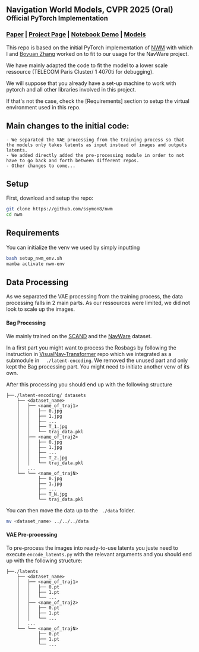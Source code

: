 ## Navigation World Models, CVPR 2025 (Oral) <br><sub>Official PyTorch Implementation</sub>

### [Paper](https://arxiv.org/abs/2412.03572) | [Project Page](https://www.amirbar.net/nwm/) | [Notebook Demo](interactive_model.ipynb) | [Models](https://huggingface.co/facebook/nwm)

This repo is based on the initial PyTorch implementation of [NWM](https://github.com/facebookresearch/nwm/tree/main) with which I and [Boyuan Zhang](https://github.com/FBI-openup) worked on to fit to our usage for the NavWare project.

We have mainly adapted the code to fit the model to a lower scale ressource (TELECOM Paris Cluster/ 1 4070ti for debugging).

We will suppose that you already have a set-up machine to work with pytorch and all other libraries involved in this project.

If that's not the case, check the [Requirements] section to setup the virtual environment used in this repo.

## Main changes to the initial code:
    - We separated the VAE processing from the training process so that the models only takes latents as input instead of images and outputs latents.
    - We added directly added the pre-processing module in order to not have to go back and forth between different repos.
    - Other changes to come...


## Setup
First, download and setup the repo:

```bash
git clone https://github.com/ssymon8/nwm
cd nwm
```
## Requirements
You can initialize the venv we used by simply inputting 
```bash
bash setup_nwm_env.sh
mamba activate nwm-env
```

## Data Processing
As we separated the VAE processing from the training process, the data processing falls in 2 main parts. As our ressources were limited, we did not look to scale up the images.

#### Bag Processing
We mainly trained on the [SCAND](https://dataverse.tdl.org/dataset.xhtml?persistentId=doi:10.18738/T8/0PRYRH) and the [NavWare](https://search-data.ubfc.fr/FR-13002091000019-2025-05-22_NavWareSet-A-Dataset-of-Socially-Compliant-and.html#data_deposit) dataset.

In a first part you might want to process the Rosbags by following the instruction in [VisualNav-Transformer](https://github.com/robodhruv/visualnav-transformer) repo which we integrated as a submodule in ```  ./latent-encoding```. We removed the unused part and only kept the Bag processing part.
You might need to initiate another venv of its own.

After this processing you should end up with the following structure

```
├──./latent-encoding/ datasets
    ├── <dataset_name>
    │   ├── <name_of_traj1>
    │   │   ├── 0.jpg
    │   │   ├── 1.jpg
    │   │   ├── ...
    │   │   ├── T_1.jpg
    │   │   └── traj_data.pkl
    │   ├── <name_of_traj2>
    │   │   ├── 0.jpg
    │   │   ├── 1.jpg
    │   │   ├── ...
    │   │   ├── T_2.jpg
    │   │   └── traj_data.pkl
    │   ...
    └── └── <name_of_trajN>
        	├── 0.jpg
          	├── 1.jpg
    	    ├── ...
            ├── T_N.jpg
            └── traj_data.pkl
```  
You can then move the data up to the ``` ./data```  folder. 
```bash
mv <dataset_name> ../../../data
```

#### VAE Pre-processing

To pre-process the images into ready-to-use latents you juste need to execute `encode_latents.py` with the relevant arguments and you should end up with the following structure:

```
├──./latents
    ├── <dataset_name>
    │   ├── <name_of_traj1>
    │   │   ├── 0.pt
    │   │   ├── 1.pt
    │   │   └── ...
    │   ├── <name_of_traj2>
    │   │   ├── 0.pt
    │   │   ├── 1.pt
    │   │   └── ...
    │   ...
    └── └── <name_of_trajN>
        	├── 0.pt
          	├── 1.pt
    	    └── ...
```  
